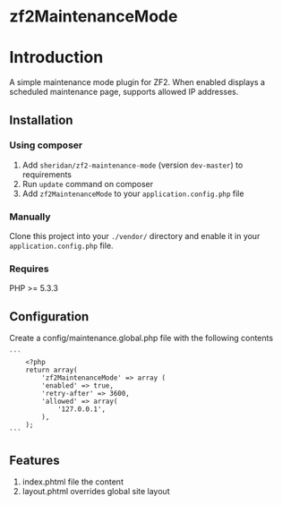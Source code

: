 zf2MaintenanceMode
==================

# Introduction
A simple maintenance mode plugin for ZF2. When enabled displays a scheduled maintenance page, supports allowed IP addresses.

## Installation

### Using composer

1. Add `sheridan/zf2-maintenance-mode` (version `dev-master`) to requirements
2. Run `update` command on composer
3. Add `zf2MaintenanceMode` to your `application.config.php` file

### Manually

Clone this project into your `./vendor/` directory and enable it in your
`application.config.php` file.

### Requires

PHP >= 5.3.3

## Configuration

Create a config/maintenance.global.php file with the following contents

	```
		<?php
		return array(
			'zf2MaintenanceMode' => array (
			'enabled' => true,
			'retry-after' => 3600,
			'allowed' => array(
				'127.0.0.1',
			),
		);
	```
	
## Features

1. index.phtml file the content
2. layout.phtml overrides global site layout
